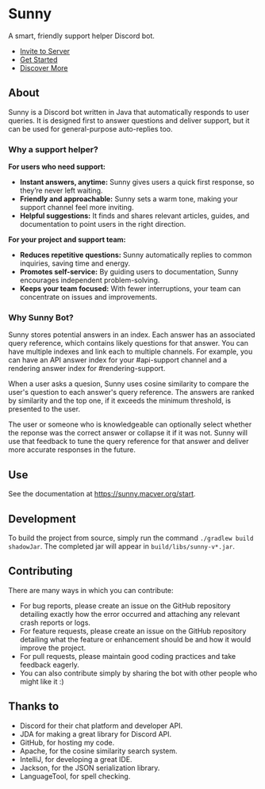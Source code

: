 # Sunny

A smart, friendly support helper Discord bot.

- [Invite to Server](https://discord.com/oauth2/authorize?client_id=1384182700285493380)
- [Get Started](https://sunny.macver.org/start)
- [Discover More](https://sunny.macver.org/discover)

## About

Sunny is a Discord bot written in Java that automatically responds to user queries. It is designed first to answer questions and deliver support, but it can be used for general-purpose auto-replies too.

### Why a support helper?

**For users who need support:**

- **Instant answers, anytime:** Sunny gives users a quick first response, so they’re never left waiting.
- **Friendly and approachable:** Sunny sets a warm tone, making your support channel feel more inviting.
- **Helpful suggestions:** It finds and shares relevant articles, guides, and documentation to point users in the right direction.

**For your project and support team:**

- **Reduces repetitive questions:** Sunny automatically replies to common inquiries, saving time and energy.
- **Promotes self-service:** By guiding users to documentation, Sunny encourages independent problem-solving.
- **Keeps your team focused:** With fewer interruptions, your team can concentrate on issues and improvements.

### Why Sunny Bot?

Sunny stores potential answers in an index. Each answer has an associated query reference, which contains likely questions for that answer. You can have multiple indexes and link each to multiple channels. For example, you can have an API answer index for your #api-support channel and a rendering answer index for #rendering-support.

When a user asks a quesion, Sunny uses cosine similarity to compare the user's question to each answer's query reference. The answers are ranked by similarity and the top one, if it exceeds the minimum threshold, is presented to the user.

The user or someone who is knowledgeable can optionally select whether the reponse was the correct answer or collapse it if it was not. Sunny will use that feedback to tune the query reference for that answer and deliver more accurate responses in the future.

## Use

See the documentation at https://sunny.macver.org/start.

## Development

To build the project from source, simply run the command `./gradlew build shadowJar`. The completed jar will appear in `build/libs/sunny-v*.jar`.

## Contributing

There are many ways in which you can contribute:

- For bug reports, please create an issue on the GitHub repository detailing exactly how the error occurred and attaching any relevant crash reports or logs.
- For feature requests, please create an issue on the GitHub repository detailing what the feature or enhancement should be and how it would improve the project.
- For pull requests, please maintain good coding practices and take feedback eagerly.
- You can also contribute simply by sharing the bot with other people who might like it :)

## Thanks to

- Discord for their chat platform and developer API.
- JDA for making a great library for Discord API.
- GitHub, for hosting my code.
- Apache, for the cosine similarity search system.
- IntelliJ, for developing a great IDE.
- Jackson, for the JSON serialization library.
- LanguageTool, for spell checking.
